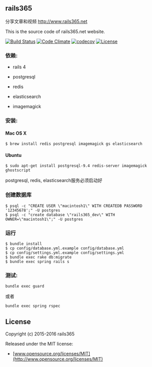 ## rails365

分享文章和视频 http://www.rails365.net

This is the source code of rails365.net website.

[![Build Status](https://travis-ci.org/yinsigan/rails365.svg?branch=master)](https://travis-ci.org/yinsigan/rails365) [![Code Climate](https://codeclimate.com/github/yinsigan/rails365/badges/gpa.svg)](https://codeclimate.com/github/yinsigan/rails365) [![codecov](https://codecov.io/gh/yinsigan/rails365/branch/master/graph/badge.svg)](https://codecov.io/gh/yinsigan/rails365) [![License](http://img.shields.io/badge/license-MIT-green.svg?style=flat)](https://github.com/yinsigan/rails365/blob/master/LICENSE)

### 依赖:

* rails 4

* postgresql

* redis

* elasticsearch

* imagemagick

### 安装:

#### Mac OS X

```
$ brew install redis postgresql imagemagick gs elasticsearch
```

#### Ubuntu

```
$ sudo apt-get install postgresql-9.4 redis-server imagemagick ghostscript
```

postgresql, redis, elasticsearch服务必须启动好

### 创建数据库

```
$ psql -c "CREATE USER \"macintosh1\" WITH CREATEDB PASSWORD '12345678';" -U postgres
$ psql -c "create database \"rails365_dev\" WITH OWNER=\"macintosh1\";" -U postgres
```

### 运行

```
$ bundle install
$ cp config/database.yml.example config/database.yml
$ cp config/settings.yml.example config/settings.yml
$ bundle exec rake db:migrate
$ bundle exec spring rails s
```

### 测试:

```
bundle exec guard
```

或者

```
bundle exec spring rspec
```

## License

Copyright (c) 2015-2016 rails365

Released under the MIT license:

* [www.opensource.org/licenses/MIT](http://www.opensource.org/licenses/MIT)
